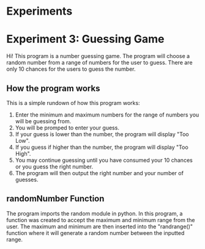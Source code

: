 # Experiments


# Experiment 3: Guessing Game

Hi! This program is a number guessing game. The program will choose a random number from a range of numbers for the user to guess. There are only 10 chances for the users to guess the number.


## How the program works
This is a simple rundown of how this program works:
1. Enter the minimum and maximum numbers for the range of numbers you will be guessing from.
2. You will be promped to enter your guess. 
3. If your guess is lower than the number, the program will display "Too Low".
4. If you guess if higher than the number, the program will display "Too High".
5. You may continue guessing until you have consumed your 10 chances or you guess the right number. 
6. The program will then output the right number and your number of guesses. 

## randomNumber Function
The program imports the random module in python. In this program, a function was created to accept the maximum and minimum range from the user. The maximum and minimum are then inserted into the "randrange()" function where it will generate a random number between the inputted range. 
